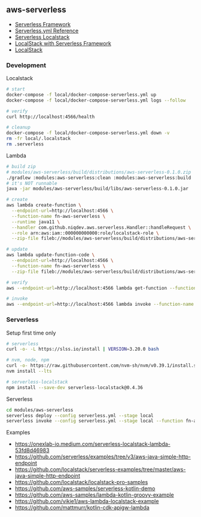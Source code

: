 ## aws-serverless

* [Serverless Framework](https://www.serverless.com/framework/docs)
* [Serverless.yml Reference](https://www.serverless.com/framework/docs/providers/aws/guide/serverless.yml)
* [Serverless Localstack](https://www.serverless.com/plugins/serverless-localstack)
* [LocalStack with Serverless Framework](https://docs.localstack.cloud/integrations/serverless-framework)
* [LocalStack](https://localstack.cloud)

### Development

Localstack
```bash
# start
docker-compose -f local/docker-compose-serverless.yml up
docker-compose -f local/docker-compose-serverless.yml logs --follow

# verify
curl http://localhost:4566/health

# cleanup
docker-compose -f local/docker-compose-serverless.yml down -v
rm -fr local/.localstack
rm .serverless
```

Lambda
```bash
# build zip
# modules/aws-serverless/build/distributions/aws-serverless-0.1.0.zip
./gradlew :modules:aws-serverless:clean :modules:aws-serverless:build
# it's NOT runnable
java -jar modules/aws-serverless/build/libs/aws-serverless-0.1.0.jar

# create
aws lambda create-function \
  --endpoint-url=http://localhost:4566 \
  --function-name fn-aws-serverless \
  --runtime java11 \
  --handler com.github.niqdev.aws.serverless.Handler::handleRequest \
  --role arn:aws:iam::000000000000:role/localstack-role \
  --zip-file fileb://modules/aws-serverless/build/distributions/aws-serverless-0.1.0.zip

# update
aws lambda update-function-code \
  --endpoint-url=http://localhost:4566 \
  --function-name fn-aws-serverless \
  --zip-file fileb://modules/aws-serverless/build/distributions/aws-serverless-0.1.0.zip

# verify
aws --endpoint-url=http://localhost:4566 lambda get-function --function-name fn-aws-serverless

# invoke
aws --endpoint-url=http://localhost:4566 lambda invoke --function-name fn-aws-serverless output.json
```

### Serverless

Setup first time only
```bash
# serverless
curl -o- -L https://slss.io/install | VERSION=3.20.0 bash

# nvm, node, npm
curl -o- https://raw.githubusercontent.com/nvm-sh/nvm/v0.39.1/install.sh | bash
nvm install --lts

# serverless-localstack
npm install --save-dev serverless-localstack@0.4.36
```

Serverless
```bash
cd modules/aws-serverless
serverless deploy --config serverless.yml --stage local
serverless invoke --config serverless.yml --stage local --function fn-aws-serverless
```

Examples
* https://onexlab-io.medium.com/serverless-localstack-lambda-53fd8d46983
* https://github.com/serverless/examples/tree/v3/aws-java-simple-http-endpoint
* https://github.com/localstack/serverless-examples/tree/master/aws-java-simple-http-endpoint
* https://github.com/localstack/localstack-pro-samples
* https://github.com/aws-samples/serverless-kotlin-demo
* https://github.com/aws-samples/lambda-kotlin-groovy-example
* https://github.com/vikie1/aws-lambda-localstack-example
* https://github.com/mattmurr/kotlin-cdk-apigw-lambda
